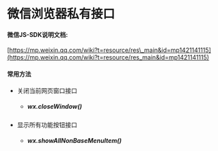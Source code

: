 # 微信浏览器私有接口

#### 微信JS-SDK说明文档:

[https://mp.weixin.qq.com/wiki?t=resource/res\_main&id=mp1421141115](https://mp.weixin.qq.com/wiki?t=resource/res_main&id=mp1421141115)



#### 常用方法

* 关闭当前网页窗口接口
  * ##### wx.closeWindow\(\)

* 显示所有功能按钮接口
  * ##### wx.showAllNonBaseMenuItem\(\)



